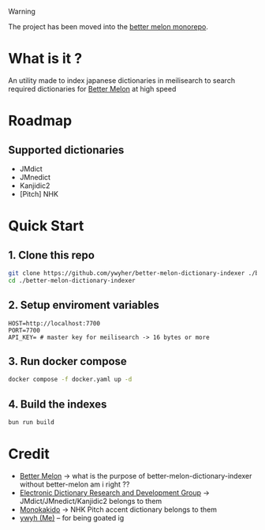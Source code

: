> [!warning]
> The project has been moved into the [better melon monorepo](https://github.com/ywyher/better-melon).

# What is it ?
An utility made to index japanese dictionaries in meilisearch to search required dictionaries for [Better Melon](https://github.com/ywyher/better-melon) at high speed

# Roadmap

## Supported dictionaries
- JMdict
- JMnedict
- Kanjidic2
- [Pitch] NHK

# Quick Start

## 1. Clone this repo
```sh
git clone https://github.com/ywyher/better-melon-dictionary-indexer ./better-melon-dictionary-indexer
cd ./better-melon-dictionary-indexer
```

## 2. Setup enviroment variables
```.env
HOST=http://localhost:7700
PORT=7700
API_KEY= # master key for meilisearch -> 16 bytes or more
```

## 3. Run docker compose
```bash
docker compose -f docker.yaml up -d
```

## 4. Build the indexes
```bash
bun run build
```


# Credit
- [Better Melon](https://github.com/ywyher/better-melon) -> what is the purpose of better-melon-dictionary-indexer without better-melon am i right ??
- [Electronic Dictionary Research and Development Group](https://www.edrdg.org/) -> JMdict/JMnedict/Kanjidic2 belongs to them
- [Monokakido](https://www.monokakido.jp/en/dictionaries/nhkaccent2/index.html) -> NHK Pitch accent dictionary belongs to them
- [ywyh (Me)](https://github.com/ywyher) – for being goated ig
